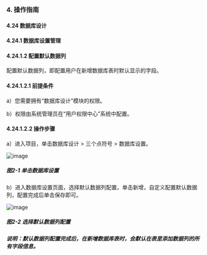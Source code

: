 ### 4. 操作指南

#### 4.24 数据库设计

#### 4.24.1 数据库设置管理

#### 4.24.1.2 配置默认数据列

配置默认数据列，即配置用户在新增数据库表时默认显示的字段。

#### 4.24.1.2.1 前提条件

a）您需要拥有“数据库设计”模块的权限。

b）权限由系统管理员在“用户权限中心”系统中配置。

#### 4.24.1.2.2 操作步骤

a）进入项目，单击数据库设计 > 三个点符号 > 数据库设置。

![image](https://user-images.githubusercontent.com/79617492/200277626-2d40e233-aa93-4491-aa12-ce061f1a69c0.png)

##### 图2-1 单击数据库设置

b）进入数据库设置页面，选择默认数据列配置，单击新增，自定义配置默认数据列，配置完成后单击保存即可。

![image](https://user-images.githubusercontent.com/79617492/200277653-38329aa3-2291-4d53-baff-987bd74eec9e.png)

##### 图2-2 选择默认数据列配置

##### 说明：默认数据列配置完成后，在新增数据库表时，会默认在表里添加数据列的所有字段信息。
